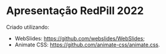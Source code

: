 # Apresentação RedPill 2022
Criado utilizando:
- WebSlides: https://github.com/webslides/WebSlides;
- Animate CSS: https://github.com/animate-css/animate.css.

